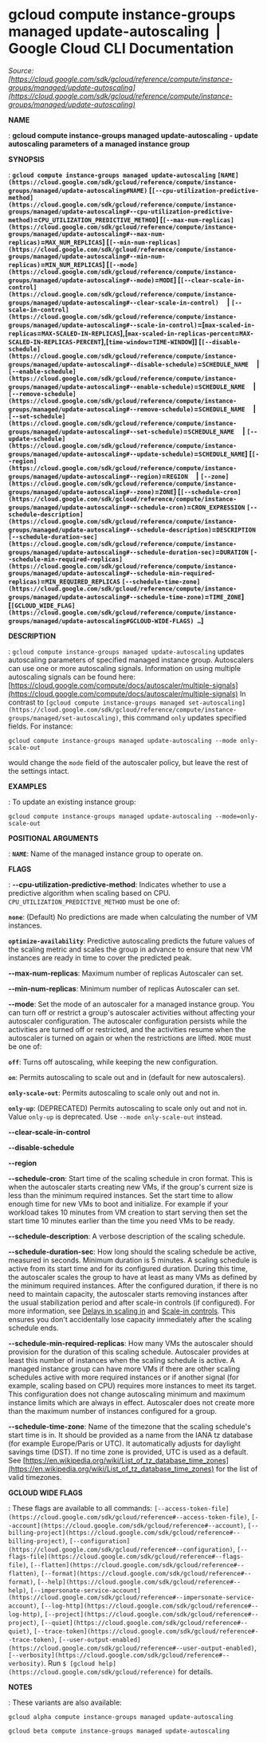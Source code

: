 # gcloud compute instance-groups managed update-autoscaling  |  Google Cloud CLI Documentation

*Source: [https://cloud.google.com/sdk/gcloud/reference/compute/instance-groups/managed/update-autoscaling](https://cloud.google.com/sdk/gcloud/reference/compute/instance-groups/managed/update-autoscaling)*

**NAME**

: **gcloud compute instance-groups managed update-autoscaling - update autoscaling parameters of a managed instance group**

**SYNOPSIS**

: **`gcloud compute instance-groups managed update-autoscaling` `[NAME](https://cloud.google.com/sdk/gcloud/reference/compute/instance-groups/managed/update-autoscaling#NAME)` [`[--cpu-utilization-predictive-method](https://cloud.google.com/sdk/gcloud/reference/compute/instance-groups/managed/update-autoscaling#--cpu-utilization-predictive-method)`=`CPU_UTILIZATION_PREDICTIVE_METHOD`] [`[--max-num-replicas](https://cloud.google.com/sdk/gcloud/reference/compute/instance-groups/managed/update-autoscaling#--max-num-replicas)`=`MAX_NUM_REPLICAS`] [`[--min-num-replicas](https://cloud.google.com/sdk/gcloud/reference/compute/instance-groups/managed/update-autoscaling#--min-num-replicas)`=`MIN_NUM_REPLICAS`] [`[--mode](https://cloud.google.com/sdk/gcloud/reference/compute/instance-groups/managed/update-autoscaling#--mode)`=`MODE`] [`[--clear-scale-in-control](https://cloud.google.com/sdk/gcloud/reference/compute/instance-groups/managed/update-autoscaling#--clear-scale-in-control)`     | `[--scale-in-control](https://cloud.google.com/sdk/gcloud/reference/compute/instance-groups/managed/update-autoscaling#--scale-in-control)`=[`max-scaled-in-replicas`=`MAX-SCALED-IN-REPLICAS`],[`max-scaled-in-replicas-percent`=`MAX-SCALED-IN-REPLICAS-PERCENT`],[`time-window`=`TIME-WINDOW`]] [`[--disable-schedule](https://cloud.google.com/sdk/gcloud/reference/compute/instance-groups/managed/update-autoscaling#--disable-schedule)`=`SCHEDULE_NAME`     | `[--enable-schedule](https://cloud.google.com/sdk/gcloud/reference/compute/instance-groups/managed/update-autoscaling#--enable-schedule)`=`SCHEDULE_NAME`     | `[--remove-schedule](https://cloud.google.com/sdk/gcloud/reference/compute/instance-groups/managed/update-autoscaling#--remove-schedule)`=`SCHEDULE_NAME`     | `[--set-schedule](https://cloud.google.com/sdk/gcloud/reference/compute/instance-groups/managed/update-autoscaling#--set-schedule)`=`SCHEDULE_NAME`     | `[--update-schedule](https://cloud.google.com/sdk/gcloud/reference/compute/instance-groups/managed/update-autoscaling#--update-schedule)`=`SCHEDULE_NAME`] [`[--region](https://cloud.google.com/sdk/gcloud/reference/compute/instance-groups/managed/update-autoscaling#--region)`=`REGION`     | `[--zone](https://cloud.google.com/sdk/gcloud/reference/compute/instance-groups/managed/update-autoscaling#--zone)`=`ZONE`] [`[--schedule-cron](https://cloud.google.com/sdk/gcloud/reference/compute/instance-groups/managed/update-autoscaling#--schedule-cron)`=`CRON_EXPRESSION` `[--schedule-description](https://cloud.google.com/sdk/gcloud/reference/compute/instance-groups/managed/update-autoscaling#--schedule-description)`=`DESCRIPTION` `[--schedule-duration-sec](https://cloud.google.com/sdk/gcloud/reference/compute/instance-groups/managed/update-autoscaling#--schedule-duration-sec)`=`DURATION` `[--schedule-min-required-replicas](https://cloud.google.com/sdk/gcloud/reference/compute/instance-groups/managed/update-autoscaling#--schedule-min-required-replicas)`=`MIN_REQUIRED_REPLICAS` `[--schedule-time-zone](https://cloud.google.com/sdk/gcloud/reference/compute/instance-groups/managed/update-autoscaling#--schedule-time-zone)`=`TIME_ZONE`] [`[GCLOUD_WIDE_FLAG](https://cloud.google.com/sdk/gcloud/reference/compute/instance-groups/managed/update-autoscaling#GCLOUD-WIDE-FLAGS) …`]**

**DESCRIPTION**

: `gcloud compute instance-groups managed update-autoscaling` updates
autoscaling parameters of specified managed instance group.
Autoscalers can use one or more autoscaling signals. Information on using
multiple autoscaling signals can be found here: [https://cloud.google.com/compute/docs/autoscaler/multiple-signals](https://cloud.google.com/compute/docs/autoscaler/multiple-signals)
In contrast to `[gcloud
compute instance-groups managed set-autoscaling](https://cloud.google.com/sdk/gcloud/reference/compute/instance-groups/managed/set-autoscaling)`, this command
`only` updates specified fields. For instance:

```
gcloud compute instance-groups managed update-autoscaling --mode only-scale-out
```

would change the `mode` field of the autoscaler policy, but leave the
rest of the settings intact.

**EXAMPLES**

: To update an existing instance group:

```
gcloud compute instance-groups managed update-autoscaling --mode=only-scale-out
```

**POSITIONAL ARGUMENTS**

: **`NAME`**:
Name of the managed instance group to operate on.

**FLAGS**

: **--cpu-utilization-predictive-method**:
Indicates whether to use a predictive algorithm when scaling based on CPU.
`CPU_UTILIZATION_PREDICTIVE_METHOD` must be one of:

**`none`**:
(Default) No predictions are made when calculating the number of VM instances.

**`optimize-availability`**:
Predictive autoscaling predicts the future values of the scaling metric and
scales the group in advance to ensure that new VM instances are ready in time to
cover the predicted peak.

**--max-num-replicas**:
Maximum number of replicas Autoscaler can set.

**--min-num-replicas**:
Minimum number of replicas Autoscaler can set.

**--mode**:
Set the mode of an autoscaler for a managed instance group.
You can turn off or restrict a group's autoscaler activities without affecting
your autoscaler configuration. The autoscaler configuration persists while the
activities are turned off or restricted, and the activities resume when the
autoscaler is turned on again or when the restrictions are lifted.
`MODE` must be one of:

**`off`**:
Turns off autoscaling, while keeping the new configuration.

**`on`**:
Permits autoscaling to scale out and in (default for new autoscalers).

**`only-scale-out`**:
Permits autoscaling to scale only out and not in.

**`only-up`**:
(DEPRECATED) Permits autoscaling to scale only out and not in.
Value `only-up` is deprecated. Use `--mode only-scale-out`
instead.

**--clear-scale-in-control**

**--disable-schedule**

**--region**

**--schedule-cron**:
Start time of the scaling schedule in cron format.
This is when the autoscaler starts creating new VMs, if the group's current size
is less than the minimum required instances. Set the start time to allow enough
time for new VMs to boot and initialize. For example if your workload takes 10
minutes from VM creation to start serving then set the start time 10 minutes
earlier than the time you need VMs to be ready.

**--schedule-description**:
A verbose description of the scaling schedule.

**--schedule-duration-sec**:
How long should the scaling schedule be active, measured in seconds.
Minimum duration is 5 minutes. A scaling schedule is active from its start time
and for its configured duration. During this time, the autoscaler scales the
group to have at least as many VMs as defined by the minimum required instances.
After the configured duration, if there is no need to maintain capacity, the
autoscaler starts removing instances after the usual stabilization period and
after scale-in controls (if configured). For more information, see [Delays
in scaling in](https://cloud.google.com/compute/docs/autoscaler/understanding-autoscaler-decisions#delays_in_scaling_in) and [Scale-in
controls](https://cloud.google.com/compute/docs/autoscaler/understanding-autoscaler-decisions#scale-in_controls). This ensures you don't accidentally lose capacity immediately
after the scaling schedule ends.

**--schedule-min-required-replicas**:
How many VMs the autoscaler should provision for the duration of this scaling
schedule.
Autoscaler provides at least this number of instances when the scaling schedule
is active. A managed instance group can have more VMs if there are other scaling
schedules active with more required instances or if another signal (for example,
scaling based on CPU) requires more instances to meet its target.
This configuration does not change autoscaling minimum and maximum instance
limits which are always in effect. Autoscaler does not create more than the
maximum number of instances configured for a group.

**--schedule-time-zone**:
Name of the timezone that the scaling schedule's start time is in.
It should be provided as a name from the IANA tz database (for example
Europe/Paris or UTC). It automatically adjusts for daylight savings time (DST).
If no time zone is provided, UTC is used as a default.
See [https://en.wikipedia.org/wiki/List_of_tz_database_time_zones](https://en.wikipedia.org/wiki/List_of_tz_database_time_zones)
for the list of valid timezones.

**GCLOUD WIDE FLAGS**

: These flags are available to all commands: `[--access-token-file](https://cloud.google.com/sdk/gcloud/reference#--access-token-file)`,
`[--account](https://cloud.google.com/sdk/gcloud/reference#--account)`, `[--billing-project](https://cloud.google.com/sdk/gcloud/reference#--billing-project)`,
`[--configuration](https://cloud.google.com/sdk/gcloud/reference#--configuration)`,
`[--flags-file](https://cloud.google.com/sdk/gcloud/reference#--flags-file)`,
`[--flatten](https://cloud.google.com/sdk/gcloud/reference#--flatten)`, `[--format](https://cloud.google.com/sdk/gcloud/reference#--format)`, `[--help](https://cloud.google.com/sdk/gcloud/reference#--help)`, `[--impersonate-service-account](https://cloud.google.com/sdk/gcloud/reference#--impersonate-service-account)`,
`[--log-http](https://cloud.google.com/sdk/gcloud/reference#--log-http)`,
`[--project](https://cloud.google.com/sdk/gcloud/reference#--project)`, `[--quiet](https://cloud.google.com/sdk/gcloud/reference#--quiet)`, `[--trace-token](https://cloud.google.com/sdk/gcloud/reference#--trace-token)`, `[--user-output-enabled](https://cloud.google.com/sdk/gcloud/reference#--user-output-enabled)`,
`[--verbosity](https://cloud.google.com/sdk/gcloud/reference#--verbosity)`.
Run `$ [gcloud help](https://cloud.google.com/sdk/gcloud/reference)` for details.

**NOTES**

: These variants are also available:

```
gcloud alpha compute instance-groups managed update-autoscaling
```

```
gcloud beta compute instance-groups managed update-autoscaling
```